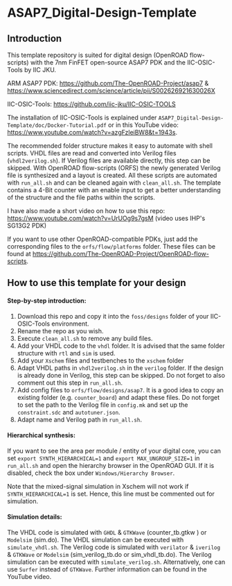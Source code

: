 # ASAP7_Digital-Design-Template
## Introduction

This template repository is suited for digital design (OpenROAD flow-scripts) with the 7nm FinFET open-source ASAP7 PDK and the IIC-OSIC-Tools by IIC JKU.

ARM ASAP7 PDK: https://github.com/The-OpenROAD-Project/asap7 & https://www.sciencedirect.com/science/article/pii/S002626921630026X

IIC-OSIC-Tools: https://github.com/iic-jku/IIC-OSIC-TOOLS

The installation of IIC-OSIC-Tools is explained under `ASAP7_Digital-Design-Template/doc/Docker-Tutorial.pdf` or in this YouTube video: https://www.youtube.com/watch?v=azgFzleiBW8&t=1943s.

The recommended folder structure makes it easy to automate with shell scripts. VHDL files are read and converted into Verilog files (`vhdl2verilog.sh`). If Verilog files are available directly, this step can be skipped. With OpenROAD flow-scripts (ORFS) the newly generated Verilog file is synthesized and a layout is created. All these scripts are automated with `run_all.sh` and can be cleaned again with `clean_all.sh`. The template contains a 4-Bit counter with an enable input to get a better understanding of the structure and the file paths within the scripts.

I have also made a short video on how to use this repo: https://www.youtube.com/watch?v=UrUOg9s7gsM (video uses IHP's SG13G2 PDK)

If you want to use other OpenROAD-compatible PDKs, just add the corresponding files to the `orfs/flow/platforms` folder. These files can be found at https://github.com/The-OpenROAD-Project/OpenROAD-flow-scripts.

## How to use this template for your design

#### Step-by-step introduction:

1. Download this repo and copy it into the `foss/designs` folder of your IIC-OSIC-Tools environment.
2. Rename the repo as you wish.
3. Execute `clean_all.sh` to remove any build files.
4. Add your VHDL code to the `vhdl` folder. It is advised that the same folder structure with `rtl` and `sim` is used.
5. Add your `Xschem` files and testbenches to the `xschem` folder
6. Adapt VHDL paths in `vhdl2verilog.sh` in the `verilog` folder. If the design is already done in Verilog, this step can be skipped. Do not forget to also comment out this step in `run_all.sh`.
7. Add config files to `orfs/flow/designs/asap7`. It is a good idea to copy an existing folder (e.g. `counter_board`) and adapt these files. Do not forget to set the path to the Verilog file in `config.mk` and set up the `constraint.sdc` and `autotuner.json`.
8. Adapt name and Verilog path in `run_all.sh`.

#### Hierarchical synthesis:

If you want to see the area per module / entity of your digital core, you can set `export SYNTH_HIERARCHICAL=1` and `export MAX_UNGROUP_SIZE=1` in `run_all.sh` and open the hierarchy browser in the OpenROAD GUI. If it is disabled, check the box under `Windows/Hierarchy Browser`.

Note that the mixed-signal simulation in Xschem will not work if `SYNTH_HIERARCHICAL=1` is set. Hence, this line must be commented out for simulation.

#### Simulation details:

The VHDL code is simulated with `GHDL` & `GTKWave` (counter_tb.gtkw ) or `Modelsim` (sim.do). The VHDL simulation can be executed with `simulate_vhdl.sh`. The Verilog code is simulated with `verilator` & `iverilog` & `GTKWave` or `Modelsim` (sim_verilog_tb.do or sim_vhdl_tb.do). The Verilog simulation can be executed with `simulate_verilog.sh`. Alternatively, one can use `Surfer` instead of `GTKWave`. Further information can be found in the YouTube video.

